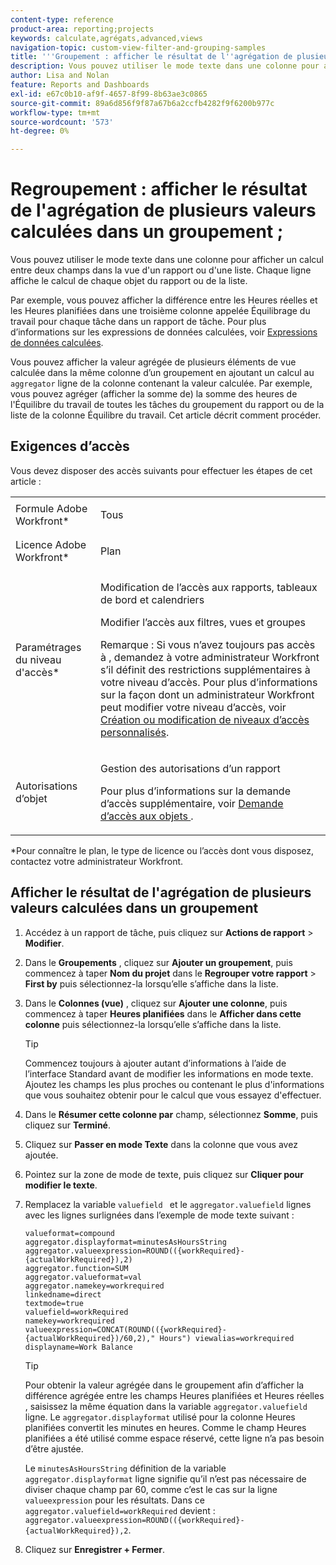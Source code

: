 ```yaml
---
content-type: reference
product-area: reporting;projects
keywords: calculate,agrégats,advanced,views
navigation-topic: custom-view-filter-and-grouping-samples
title: '''Groupement : afficher le résultat de l''agrégation de plusieurs valeurs calculées dans un groupement"'
description: Vous pouvez utiliser le mode texte dans une colonne pour afficher un calcul entre deux champs dans la vue d'un rapport ou d'une liste. Chaque ligne affiche le calcul de chaque objet du rapport ou de la liste.
author: Lisa and Nolan
feature: Reports and Dashboards
exl-id: e67c0b10-af9f-4657-8f99-8b63ae3c0865
source-git-commit: 89a6d856f9f87a67b6a2ccfb4282f9f6200b977c
workflow-type: tm+mt
source-wordcount: '573'
ht-degree: 0%

---
```


# Regroupement : afficher le résultat de l&#39;agrégation de plusieurs valeurs calculées dans un groupement ;

Vous pouvez utiliser le mode texte dans une colonne pour afficher un calcul entre deux champs dans la vue d&#39;un rapport ou d&#39;une liste. Chaque ligne affiche le calcul de chaque objet du rapport ou de la liste.

Par exemple, vous pouvez afficher la différence entre les Heures réelles et les Heures planifiées dans une troisième colonne appelée Équilibrage du travail pour chaque tâche dans un rapport de tâche. Pour plus d’informations sur les expressions de données calculées, voir [Expressions de données calculées](../../../reports-and-dashboards/reports/calc-cstm-data-reports/calculated-data-expressions.md).

Vous pouvez afficher la valeur agrégée de plusieurs éléments de vue calculée dans la même colonne d’un groupement en ajoutant un calcul au `aggregator` ligne de la colonne contenant la valeur calculée. Par exemple, vous pouvez agréger (afficher la somme de) la somme des heures de l&#39;Équilibre du travail de toutes les tâches du groupement du rapport ou de la liste de la colonne Équilibre du travail. Cet article décrit comment procéder.

## Exigences d’accès

Vous devez disposer des accès suivants pour effectuer les étapes de cet article :

<table style="table-layout:auto"> 
 <col> 
 <col> 
 <tbody> 
  <tr> 
   <td role="rowheader">Formule Adobe Workfront*</td> 
   <td> <p>Tous</p> </td> 
  </tr> 
  <tr> 
   <td role="rowheader">Licence Adobe Workfront*</td> 
   <td> <p>Plan </p> </td> 
  </tr> 
  <tr> 
   <td role="rowheader">Paramétrages du niveau d'accès*</td> 
   <td> <p>Modification de l’accès aux rapports, tableaux de bord et calendriers</p> <p>Modifier l’accès aux filtres, vues et groupes</p> <p>Remarque : Si vous n’avez toujours pas accès à , demandez à votre administrateur Workfront s’il définit des restrictions supplémentaires à votre niveau d’accès. Pour plus d’informations sur la façon dont un administrateur Workfront peut modifier votre niveau d’accès, voir <a href="../../../administration-and-setup/add-users/configure-and-grant-access/create-modify-access-levels.md" class="MCXref xref">Création ou modification de niveaux d’accès personnalisés</a>.</p> </td> 
  </tr> 
  <tr> 
   <td role="rowheader">Autorisations d’objet</td> 
   <td> <p>Gestion des autorisations d’un rapport</p> <p>Pour plus d’informations sur la demande d’accès supplémentaire, voir <a href="../../../workfront-basics/grant-and-request-access-to-objects/request-access.md" class="MCXref xref">Demande d’accès aux objets </a>.</p> </td> 
  </tr> 
 </tbody> 
</table>

&#42;Pour connaître le plan, le type de licence ou l’accès dont vous disposez, contactez votre administrateur Workfront.

## Afficher le résultat de l&#39;agrégation de plusieurs valeurs calculées dans un groupement

1. Accédez à un rapport de tâche, puis cliquez sur **Actions de rapport** > **Modifier**.
1. Dans le **Groupements** , cliquez sur **Ajouter un groupement**, puis commencez à taper **Nom du projet** dans le **Regrouper votre rapport** > **First by** puis sélectionnez-la lorsqu’elle s’affiche dans la liste.

1. Dans le **Colonnes (vue)** , cliquez sur **Ajouter une colonne**, puis commencez à taper **Heures planifiées** dans le **Afficher dans cette colonne** puis sélectionnez-la lorsqu’elle s’affiche dans la liste.

   >[!TIP]
   >
   >Commencez toujours à ajouter autant d’informations à l’aide de l’interface Standard avant de modifier les informations en mode texte. Ajoutez les champs les plus proches ou contenant le plus d&#39;informations que vous souhaitez obtenir pour le calcul que vous essayez d&#39;effectuer.

1. Dans le **Résumer cette colonne par** champ, sélectionnez **Somme**, puis cliquez sur **Terminé**.
1. Cliquez sur **Passer en mode Texte** dans la colonne que vous avez ajoutée.
1. Pointez sur la zone de mode de texte, puis cliquez sur **Cliquer pour modifier le texte**.
1. Remplacez la variable `valuefield ` et le `aggregator.valuefield` lignes avec les lignes surlignées dans l’exemple de mode texte suivant :

   ```
   valueformat=compound
   aggregator.displayformat=minutesAsHoursString
   aggregator.valueexpression=ROUND(({workRequired}-{actualWorkRequired}),2)
   aggregator.function=SUM
   aggregator.valueformat=val
   aggregator.namekey=workrequired
   linkedname=direct
   textmode=true
   valuefield=workRequired
   namekey=workrequired
   valueexpression=CONCAT(ROUND(({workRequired}-{actualWorkRequired})/60,2)," Hours") viewalias=workrequired displayname=Work Balance
   ```

   >[!TIP]
   >
   >Pour obtenir la valeur agrégée dans le groupement afin d’afficher la différence agrégée entre les champs Heures planifiées et Heures réelles , saisissez la même équation dans la variable `aggregator.valuefield` ligne. Le `aggregator.displayformat` utilisé pour la colonne Heures planifiées convertit les minutes en heures. Comme le champ Heures planifiées a été utilisé comme espace réservé, cette ligne n’a pas besoin d’être ajustée.
   >
   >
   >Le `minutesAsHoursString` définition de la variable `aggregator.displayformat` ligne signifie qu’il n’est pas nécessaire de diviser chaque champ par 60, comme c’est le cas sur la ligne `valueexpression` pour les résultats. Dans ce `aggregator.valuefield=workRequired` devient : `aggregator.valueexpression=ROUND(({workRequired}-{actualWorkRequired}),2`.

1. Cliquez sur **Enregistrer + Fermer**.
